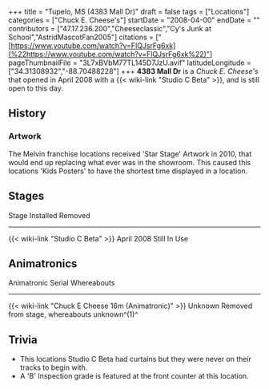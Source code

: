 +++
title = "Tupelo, MS (4383 Mall Dr)"
draft = false
tags = ["Locations"]
categories = ["Chuck E. Cheese's"]
startDate = "2008-04-00"
endDate = ""
contributors = ["47.17.236.200","Cheeseclassic","Cy's Junk at School","AstridMascotFan2005"]
citations = ["[https://www.youtube.com/watch?v=FlQJsrFg6xk](%22https://www.youtube.com/watch?v=FlQJsrFg6xk%22)"]
pageThumbnailFile = "3L7xBVbM77TL145D7JzU.avif"
latitudeLongitude = ["34.31308932","-88.70488228"]
+++
**4383 Mall Dr** is a *Chuck E. Cheese's* that opened in April 2008 with a {{< wiki-link "Studio C Beta" >}}, and is still open to this day.

## History

### Artwork

The Melvin franchise locations received 'Star Stage' Artwork in 2010, that would end up replacing what ever was in the showroom. This caused this locations 'Kids Posters' to have the shortest time displayed in a location.

## Stages

  Stage                                   Installed    Removed
  --------------------------------------- ------------ --------------
  {{< wiki-link "Studio C Beta" >}}   April 2008   Still In Use

## Animatronics

  Animatronic                                                Serial    Whereabouts
  ---------------------------------------------------------- --------- ----------------------------------------------
  {{< wiki-link "Chuck E Cheese 16m (Animatronic)" >}}   Unknown   Removed from stage, whereabouts unknown^(1)^

## Trivia

- This locations Studio C Beta had curtains but they were never on their tracks to begin with.
- A 'B' Inspection grade is featured at the front counter at this location.
